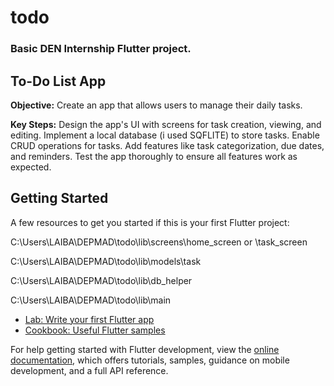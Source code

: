 # todo

<h3>Basic DEN Internship Flutter project.</h3>

<h2><b>To-Do List App</b></h2>
<b>Objective:</b> Create an app that allows users to manage their
daily tasks.

<b>Key Steps:</b>
Design the app's UI with screens for task creation, viewing, and editing.
Implement a local database (i used SQFLITE) to store tasks.
Enable CRUD operations for tasks.
Add features like task categorization, due dates, and reminders.
Test the app thoroughly to ensure all features work as expected.

## Getting Started

A few resources to get you started if this is your first Flutter project:

C:\Users\LAIBA\DEPMAD\todo\lib\screens\home_screen  or \task_screen

C:\Users\LAIBA\DEPMAD\todo\lib\models\task

C:\Users\LAIBA\DEPMAD\todo\lib\db_helper

C:\Users\LAIBA\DEPMAD\todo\lib\main


- [Lab: Write your first Flutter app](https://docs.flutter.dev/get-started/codelab)
- [Cookbook: Useful Flutter samples](https://docs.flutter.dev/cookbook)

For help getting started with Flutter development, view the
[online documentation](https://docs.flutter.dev/), which offers tutorials,
samples, guidance on mobile development, and a full API reference.
